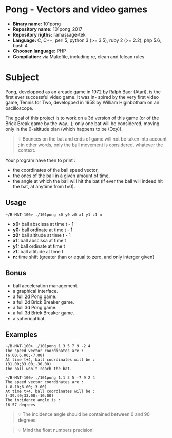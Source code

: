 # Pong - Vectors and video games

- **Binary name:** 101pong
- **Repository name:** 101pong_2017
- **Repository rigths:** ramassage-tek
- **Language:** C, C++, perl 5, python 3 (>= 3.5), ruby 2 (>= 2.2), php 5.6, bash 4
- **Choosen language:** PHP
- **Compilation:** via Makefile, including re, clean and fclean rules


# Subject

Pong, developped as an arcade game in 1972 by Ralph Baer (Atari), is the first ever successful video game. It was in-
spired by the very first video game, Tennis for Two, developped in 1958 by William Higinbotham on an oscilloscope.

The goal of this project is to work on a 3d version of this game (or of the Brick Break game by the way...); only one bat
will be considered, moving only in the 0-altitude plan (which happens to be (Oxy)).

> :bulb: Bounces on the bat and ends of game will not be taken into account ; in other words, only the ball
movement is considered, whatever the context.

Your program have then to print :
- the coordinates of the ball speed vector,
- the ones of the ball in a given amount of time,
- the angle at which the ball will hit the bat (if ever the ball will indeed hit the bat, at anytime from t=0).

## Usage

```
~/B-MAT-100> ./101pong x0 y0 z0 x1 y1 z1 n
```

- **x0:** ball abscissa at time t - 1 
- **y0:** ball ordinate at time t - 1 
- **z0:** ball altitude at time t - 1 
- **x1:** ball abscissa at time t 
- **y1:** ball ordinate at time t 
- **z1:** ball altitude at time t 
- **n:** time shift (greater than or equal to zero, and only interger given)

## Bonus

- ball acceleration management.
- a graphical interface.
- a full 2d Pong game.
- a full 2d Brick Breaker game.
- a full 3d Pong game.
- a full 3d Brick Breaker game.
- a spherical bat.

## Examples

```
∼/B-MAT-100> ./101pong 1 3 5 7 9 -2 4
The speed vector coordinates are :
(6.00;6.00;-7.00)
At time t+4, ball coordinates will be :
(31.00;33.00;-30.00)
The ball won’t reach the bat.
```

```
∼/B-MAT-100> ./101pong 1.1 3 5 -7 9 2 4
The speed vector coordinates are :
(-8.10;6.00;-3.00)
At time t+4, ball coordinates will be :
(-39.40;33.00;-10.00)
The incidence angle is :
16.57 degrees
```

> :bulb: The incidence angle should be contained between 0 and 90 degrees.

> :bulb: Mind the float numbers precision!